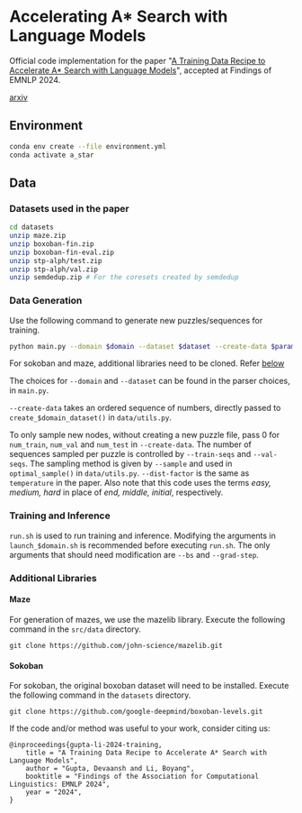 # Accelerating A* Search with Language Models

Official code implementation for the paper "[A Training Data Recipe to Accelerate A* Search with Language Models](https://aclanthology.org/2024.findings-emnlp.391/)", accepted at Findings of EMNLP 2024.

[arxiv](https://arxiv.org/abs/2407.09985)

## Environment

```bash
conda env create --file environment.yml
conda activate a_star
```

## Data

### Datasets used in the paper
```bash
cd datasets
unzip maze.zip
unzip boxoban-fin.zip
unzip boxoban-fin-eval.zip
unzip stp-alph/test.zip
unzip stp-alph/val.zip
unzip semdedup.zip # For the coresets created by semdedup
```

### Data Generation
Use the following command to generate new puzzles/sequences for training.
```bash
python main.py --domain $domain --dataset $dataset --create-data $parameters --job data_gen
```

For sokoban and maze, additional libraries need to be cloned. Refer [below](#additional-libraries)

The choices for ```--domain``` and ```--dataset``` can be found in the parser choices, in ```main.py```. 

```--create-data``` takes an ordered sequence of numbers, directly passed to ```create_$domain_dataset()``` in ```data/utils.py```.

To only sample new nodes, without creating a new puzzle file, pass 0 for ```num_train```, ```num_val``` and ```num_test``` in ```--create-data```. The number of sequences sampled per puzzle is controlled by ```--train-seqs``` and ```--val-seqs```. The sampling method is given by ```--sample``` and used in ```optimal_sample()``` in ```data/utils.py```. ```--dist-factor``` is the same as ```temperature``` in the paper. Also note that this code uses the terms *easy, medium, hard* in place of *end, middle, initial*, respectively.

### Training and Inference
```run.sh``` is used to run training and inference. Modifying the arguments in ```launch_$domain.sh``` is recommended before executing ```run.sh```. The only arguments that should need modification are ```--bs``` and ```--grad-step```.

### Additional Libraries

#### Maze
For generation of mazes, we use the mazelib library. Execute the following command in the ```src/data``` directory.
```
git clone https://github.com/john-science/mazelib.git
```

#### Sokoban
For sokoban, the original boxoban dataset will need to be installed. Execute the following command in the ```datasets``` directory.
```
git clone https://github.com/google-deepmind/boxoban-levels.git
```


If the code and/or method was useful to your work, consider citing us:
```
@inproceedings{gupta-li-2024-training,
    title = "A Training Data Recipe to Accelerate A* Search with Language Models",
    author = "Gupta, Devaansh and Li, Boyang",
    booktitle = "Findings of the Association for Computational Linguistics: EMNLP 2024",
    year = "2024",
}
```
